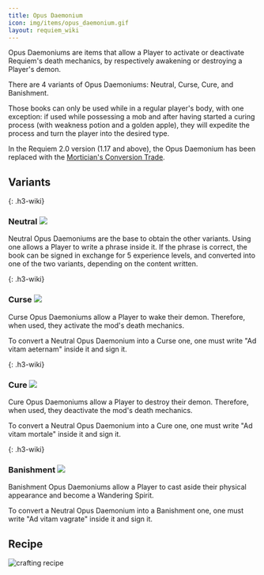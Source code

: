 ```yaml
---
title: Opus Daemonium
icon: img/items/opus_daemonium.gif
layout: requiem_wiki
---
```

Opus Daemoniums are items that allow a Player to activate or deactivate
Requiem's death mechanics, by respectively awakening or destroying a
Player's demon.

There are 4 variants of Opus Daemoniums: Neutral, Curse, Cure, and Banishment.

Those books can only be used while in a regular player's body, with one exception: if used while possessing a mob and after having started a curing process (with weakness potion and a golden apple), they will expedite the process and turn the player into the desired type.

In the Requiem 2.0 version (1.17 and above), the Opus Daemonium has been replaced with the [Mortician's Conversion Trade](mortician#conversion-trade).

## Variants

{: .h3-wiki}
### Neutral <img src="img/items/opus_daemonium.png" class="h3-wiki-icon">

Neutral Opus Daemoniums are the base to obtain the other variants.
Using one allows a Player to write a phrase inside it. If the phrase is
correct, the book can be signed in exchange for 5 experience levels, and
converted into one of the two variants, depending on the content
written.

{: .h3-wiki}
### Curse <img class="h3-wiki-icon" src="img/items/opus_daemonium_curse.png">

Curse Opus Daemoniums allow a Player to wake their demon. Therefore, when
used, they activate the mod's death mechanics.

To convert a Neutral Opus Daemonium into a Curse one, one must write "Ad
vitam aeternam" inside it and sign it.

{: .h3-wiki}
### Cure <img class="h3-wiki-icon" src="img/items/opus_daemonium_cure.png">

Cure Opus Daemoniums allow a Player to destroy their demon. Therefore,
when used, they deactivate the mod's death mechanics.

To convert a Neutral Opus Daemonium into a Cure one, one must write "Ad
vitam mortale" inside it and sign it.

{: .h3-wiki}
### Banishment <img class="h3-wiki-icon" src="img/items/opus_daemonium_banishment.png">

Banishment Opus Daemoniums allow a Player to cast aside their physical appearance and become a Wandering Spirit.

To convert a Neutral Opus Daemonium into a Banishment one, one must write "Ad
vitam vagrate" inside it and sign it.

## Recipe

<img class="recipe" alt="crafting recipe" src="img/recipes/opus_daemonium.png">
